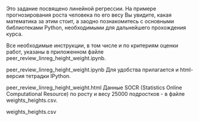 Это задание посвящено линейной регрессии. На примере прогнозирования роста человека по его весу Вы увидите, какая математика за этим стоит, а заодно познакомитесь с основными библиотеками Python, необходимыми для дальнейшего прохождения курса.

Все необходимые инструкции, в том числе и по критериям оценки работ, указаны в приложенном файле peer_review_linreg_height_weight.ipynb.

peer_review_linreg_height_weight.ipynb
Для удобства прилагается и html-версия тетрадки IPython.

peer_review_linreg_height_weight.html
Данные SOCR (Statistics Online Computational Resource) по росту и весу 25000 подростков - в файле weights_heights.csv.

weights_heights.csv
